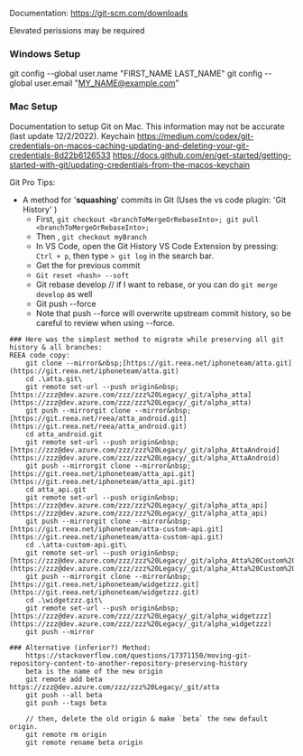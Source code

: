 Documentation: https://git-scm.com/downloads

Elevated perissions may be required

### Windows Setup
git config --global user.name "FIRST_NAME LAST_NAME"
git config --global user.email "[MY_NAME@example.com](mailto:MY_NAME@example.com)"

### Mac Setup
Documentation to setup Git on Mac. This information may not be accurate (last update 12/2/2022).
Keychain
https://medium.com/codex/git-credentials-on-macos-caching-updating-and-deleting-your-git-credentials-8d22b6126533
https://docs.github.com/en/get-started/getting-started-with-git/updating-credentials-from-the-macos-keychain


Git Pro Tips:
- A method for '**squashing**' commits in Git (Uses the vs code plugin: 'Git History' )
	- First, `git checkout <branchToMergeOrRebaseInto>; git pull <branchToMergeOrRebaseInto>;`
	- Then , `git checkout myBranch`
	- In VS Code, open the Git History VS Code Extension by pressing: `Ctrl + p`, then type `> git log` in the search bar.
	- Get the <hash> for previous commit
	-  `Git reset <hash> --soft`
	- Git rebase develop // if I want to rebase, or you can do `git merge develop` as well
	- Git push --force
	- Note that push --force will overwrite upstream commit history, so be careful to review when using --force.


```
### Here was the simplest method to migrate while preserving all git history & all branches:
REEA code copy:
	git clone --mirror&nbsp;[https://git.reea.net/iphoneteam/atta.git](https://git.reea.net/iphoneteam/atta.git)  
	cd .\atta.git\  
	git remote set-url --push origin&nbsp;[https://zzz@dev.azure.com/zzz/zzz%20Legacy/_git/alpha_atta](https://zzz@dev.azure.com/zzz/zzz%20Legacy/_git/alpha_atta)  
	git push --mirrorgit clone --mirror&nbsp;[https://git.reea.net/reea/atta_android.git](https://git.reea.net/reea/atta_android.git)  
	cd atta_android.git  
	git remote set-url --push origin&nbsp;[https://zzz@dev.azure.com/zzz/zzz%20Legacy/_git/alpha_AttaAndroid](https://zzz@dev.azure.com/zzz/zzz%20Legacy/_git/alpha_AttaAndroid)  
	git push --mirrorgit clone --mirror&nbsp;[https://git.reea.net/iphoneteam/atta_api.git](https://git.reea.net/iphoneteam/atta_api.git)  
	cd atta_api.git  
	git remote set-url --push origin&nbsp;[https://zzz@dev.azure.com/zzz/zzz%20Legacy/_git/alpha_atta_api](https://zzz@dev.azure.com/zzz/zzz%20Legacy/_git/alpha_atta_api)  
	git push --mirrorgit clone --mirror&nbsp;[https://git.reea.net/iphoneteam/atta-custom-api.git](https://git.reea.net/iphoneteam/atta-custom-api.git)  
	cd .\atta-custom-api.git\  
	git remote set-url --push origin&nbsp;[https://zzz@dev.azure.com/zzz/zzz%20Legacy/_git/alpha_Atta%20Custom%20API](https://zzz@dev.azure.com/zzz/zzz%20Legacy/_git/alpha_Atta%20Custom%20API)  
	git push --mirrorgit clone --mirror&nbsp;[https://git.reea.net/iphoneteam/widgetzzz.git](https://git.reea.net/iphoneteam/widgetzzz.git)  
	cd .\widgetzzz.git\  
	git remote set-url --push origin&nbsp;[https://zzz@dev.azure.com/zzz/zzz%20Legacy/_git/alpha_widgetzzz](https://zzz@dev.azure.com/zzz/zzz%20Legacy/_git/alpha_widgetzzz)  
	git push --mirror
	
### Alternative (inferior?) Method:
	https://stackoverflow.com/questions/17371150/moving-git-repository-content-to-another-repository-preserving-history
	beta is the name of the new origin
	git remote add beta https://zzz@dev.azure.com/zzz/zzz%20Legacy/_git/atta
	git push --all beta
	git push --tags beta
	
	// then, delete the old origin & make `beta` the new default origin.
	git remote rm origin
	git remote rename beta origin